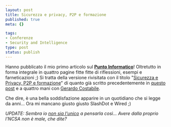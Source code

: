 ```yaml
--- 
layout: post
title: Sicurezza e privacy, P2P e formazione
published: true
meta: {}

tags: 
- Conferenze
- Security and Intelligence
type: post
status: publish
---
```

Hanno pubblicato il mio primo articolo sul **[Punto Informatico](http://punto-informatico.it/p.asp?i=50226)**!
Oltretutto in forma integrale in quattro pagine fitte fitte di riflessioni, esempi e farneticazioni ;)
Si tratta della versione rivisitata con il titolo "[Sicurezza e Privacy, P2P e formazione](http://punto-informatico.it/p.asp?i=50226)" di quanto già scritto precedentemente in <a href="http://blogs.ugidotnet.org/lastknight/archive/2004/10/25/4649.aspx">questo post</a> e a quattro mani con <a href="http://www.costabile.net/">Gerardo Costabile</a>.

Che dire, è una bella soddisfazione apparire in un quotidiano che si legge da anni... Ora mi mancano giusto giusto SlashDot e Wired ;)

*UPDATE: Sembra io <a href="http://webnews.html.it/news/2405.htm">non sia l'unico</a> a pensarla così... Avere dalla proprio l'NCSA non è male, che dite?* 
